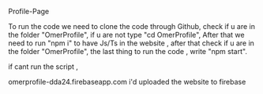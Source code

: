 Profile-Page

To run the code we need to clone the code through Github,
check if u are in the folder "OmerProfile", if u are not type "cd OmerProfile", 
After that  we need to run "npm i" to have Js/Ts in the website ,
after that check if u are in the folder "OmerProfile",
the last thing to run the code , write "npm start".


if cant run the script ,

omerprofile-dda24.firebaseapp.com
i'd uploaded the website to firebase 
